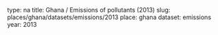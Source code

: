 type: na
title: Ghana / Emissions of pollutants (2013)
slug: places/ghana/datasets/emissions/2013
place: ghana
dataset: emissions
year: 2013
